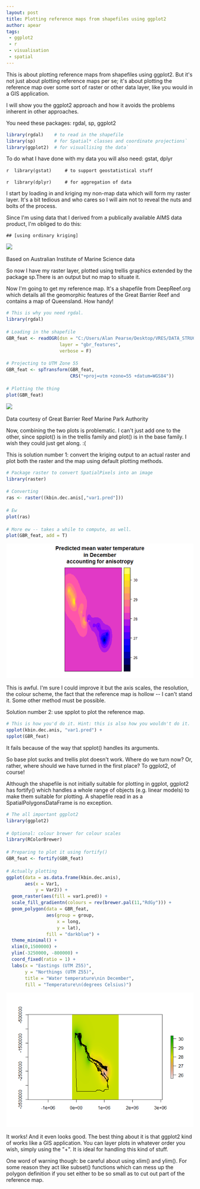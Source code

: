 ```yaml
---
layout: post
title: Plotting reference maps from shapefiles using ggplot2
author: apear
tags:
 - ggplot2
 - r
 - visualisation
 - spatial
---
```


This is about plotting reference maps from shapefiles using ggplot2. But it's not just about plotting reference maps per se; it's about plotting the reference map over some sort of raster or other data layer, like you would in a GIS application.

I will show you the ggplot2 approach and how it avoids the problems inherent in other approaches.

You need these packages: rgdal, sp, ggplot2

``` r
library(rgdal)    # to read in the shapefile
library(sp)       # for Spatial* classes and coordinate projections`
library(ggplot2)  # for visuallising the data`
```

To do what I have done with my data you will also need: gstat, dplyr

`r  library(gstat)     # to support geostatistical stuff`

`r  library(dplyr)     # for aggregation of data`

<!---excerpt-break-->

I start by loading in and kriging my non-map data which will form my raster layer. It's a bit tedious and who cares so I will aim not to reveal the nuts and bolts of the process.

Since I'm using data that I derived from a publically available AIMS data product, I'm obliged to do this:

    ## [using ordinary kriging]

![](/assets/2016-02-16-apear9-Plotting-reference-maps-from-shapefiles-using-ggplot2_files/figure-markdown_github/unnamed-chunk-4-1.png)

Based on Australian Institute of Marine Science data

So now I have my raster layer, plotted using trellis graphics extended by the package sp.There is an output but no map to situate it.

Now I'm going to get my reference map. It's a shapefile from DeepReef.org which details all the geomorphic features of the Great Barrier Reef and contains a map of Queensland. How handy!

``` r
# This is why you need rgdal.
library(rgdal)

# Loading in the shapefile
GBR_feat <- readOGR(dsn = "C:/Users/Alan Pearse/Desktop/VRES/DATA_STRUCTURED/GEOGRAPHICAL_GEOLOGICAL/DeepReefOrg/Geomorphic_GBR/shape", 
                    layer = "gbr_features",
                    verbose = F)

# Projecting to UTM Zone 55 
GBR_feat <- spTransform(GBR_feat,
                        CRS("+proj=utm +zone=55 +datum=WGS84"))

# Plotting the thing
plot(GBR_feat)
```

![](/assets/2016-02-16-apear9-Plotting-reference-maps-from-shapefiles-using-ggplot2_files/figure-markdown_github/unnamed-chunk-5-1.png)

Data courtesy of Great Barrier Reef Marine Park Authority

Now, combining the two plots is problematic. I can't just add one to the other, since spplot() is in the trellis family and plot() is in the base family. I wish they could just get along. :(

This is solution number 1: convert the kriging output to an actual raster and plot both the raster and the map using default plotting methods.

``` r
# Package raster to convert SpatialPixels into an image
library(raster)

# Converting
ras <- raster((kbin.dec.anis[,"var1.pred"]))

# Ew
plot(ras)

# More ew -- takes a while to compute, as well.
plot(GBR_feat, add = T)
```

![](/assets/2016-02-16-apear9-Plotting-reference-maps-from-shapefiles-using-ggplot2_files/figure-markdown_github/unnamed-chunk-6-1.png)

This is awful. I'm sure I could improve it but the axis scales, the resolution, the colour scheme, the fact that the reference map is hollow -- I can't stand it. Some other method must be possible.

Solution number 2: use spplot to plot the reference map.

``` r
# This is how you'd do it. Hint: this is also how you wouldn't do it.
spplot(kbin.dec.anis, "var1.pred") + 
spplot(GBR_feat) 
```

It fails because of the way that spplot() handles its arguments.

So base plot sucks and trellis plot doesn't work. Where do we turn now? Or, rather, where should we have turned in the first place? To ggplot2, of course!

Although the shapefile is not initially suitable for plotting in ggplot, ggplot2 has fortify() which handles a whole range of objects (e.g. linear models) to make them suitable for plotting. A shapefile read in as a SpatialPolygonsDataFrame is no exception.

``` r
# The all important ggplot2
library(ggplot2)

# Optional: colour brewer for colour scales
library(RColorBrewer)

# Preparing to plot it using fortify()
GBR_feat <- fortify(GBR_feat)

# Actually plotting
ggplot(data = as.data.frame(kbin.dec.anis),
       aes(x = Var1, 
           y = Var2)) +
  geom_raster(aes(fill = var1.pred)) +
  scale_fill_gradientn(colours = rev(brewer.pal(11,"RdGy"))) +
  geom_polygon(data = GBR_feat, 
               aes(group = group, 
                   x = long, 
                   y = lat),
               fill = "darkblue") +
  theme_minimal() +
  xlim(0,1500000) +
  ylim(-3250000, -800000) +
  coord_fixed(ratio = 1) +
  labs(x = "Eastings (UTM Z55)",
       y = "Northings (UTM Z55)",
       title = "Water temperature\nin December",
       fill = "Temperature\n(degrees Celsius)")
```

![](/assets/2016-02-16-apear9-Plotting-reference-maps-from-shapefiles-using-ggplot2_files/figure-markdown_github/unnamed-chunk-8-1.png)

It works! And it even looks good. The best thing about it is that ggplot2 kind of works like a GIS application. You can layer plots in whatever order you wish, simply using the "+". It is ideal for handling this kind of stuff.

One word of warning though: be careful about using xlim() and ylim(). For some reason they act like subset() functions which can mess up the polygon definition if you set either to be so small as to cut out part of the reference map.

